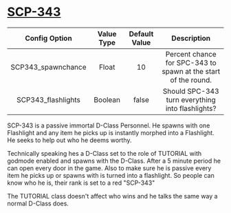 # [SCP-343](http://www.scp-wiki.net/scp-343)

| Config Option      | Value Type     | Default Value | Description |
|   :---:      |     :---:      |    :---:      |    :---:    |
| SCP343_spawnchance   | Float     | 10    |      Percent chance for SPC-343 to spawn at the start of the round.       |
| SCP343_flashlights | Boolean | false | Should SPC-343 turn everything into flashlights?|

SCP-343 is a passive immortal D-Class Personnel. He spawns with one Flashlight and any item he picks up is instantly morphed into a Flashlight. He seeks to help out who he deems worthy. 

Technically speaking hes a D-Class set to the role of TUTORIAL with godmode enabled and spawns with the D-Class. After a 5 minute period he can open every door in the game. Also to make sure he is passive every item he picks up or spawns with is turned into a flashlight. So people can know who he is, their rank is set to a red "SCP-343"

The TUTORIAL class doesn't affect who wins and he talks the same way a normal D-Class does.
